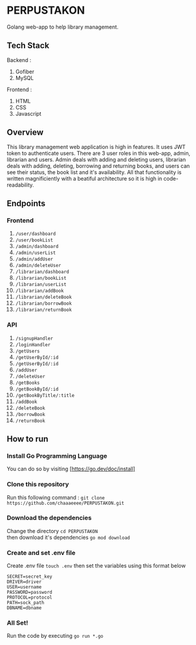 # PERPUSTAKON

Golang web-app to help library management.

## Tech Stack

Backend :

1. Gofiber
2. MySQL

Frontend :

1. HTML
2. CSS
3. Javascript

## Overview

This library management web application is high in features. It uses JWT token to authenticate users. There are 3 user roles in this web-app, admin, librarian and users. Admin deals with adding and deleting users, librarian deals with adding, deleting, borrowing and returning books, and users can see their status, the book list and it's availability. All that functionality is written magnificiently with a beatiful architecture so it is high in code-readability.

## Endpoints

### Frontend

1. `/user/dashboard`
2. `/user/bookList`
3. `/admin/dashboard`
4. `/admin/userList`
5. `/admin/addUser`
6. `/admin/deleteUser`
7. `/librarian/dashboard`
8. `/librarian/bookList`
9. `/librarian/userList`
10. `/librarian/addBook`
11. `/librarian/deleteBook`
12. `/librarian/borrowBook`
13. `/librarian/returnBook`

### API

1. `/signupHandler`
2. `/loginHandler`
3. `/getUsers`
4. `/getUserById/:id`
5. `/getUserById/:id`
6. `/addUser`
7. `/deleteUser`
8. `/getBooks`
9. `/getBookById/:id`
10. `/getBookByTitle/:title`
11. `/addBook`
12. `/deleteBook`
13. `/borrowBook`
14. `/returnBook`

## How to run

### Install Go Programming Language

You can do so by visiting [https://go.dev/doc/install]

### Clone this repository

Run this following command : `git clone https://github.com/chaaaeeee/PERPUSTAKON.git`

### Download the dependencies

Change the directory `cd PERPUSTAKON`  
then download it's dependencies `go mod download`

### Create and set .env file

Create .env file `touch .env` then set the variables using this format below

```
SECRET=secret_key
DRIVER=driver
USER=username
PASSWORD=password
PROTOCOL=protocol
PATH=sock_path
DBNAME=dbname
```

### All Set!

Run the code by executing
`go run *.go`
